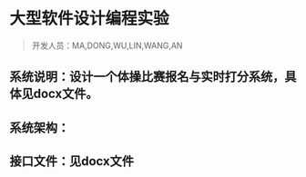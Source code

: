 大型软件设计编程实验
================
> 开发人员：MA,DONG,WU,LIN,WANG,AN

系统说明：设计一个体操比赛报名与实时打分系统，具体见docx文件。
-----------------

系统架构：
-----------------

接口文件：见docx文件
-----------------

